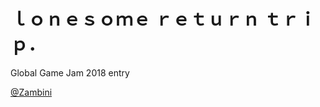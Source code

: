 # ｌｏｎｅｓｏｍｅ ｒｅｔｕｒｎ ｔｒｉｐ． #

Global Game Jam 2018 entry

[@Zambini][10]


[10]: https://twitter.com/zambini845
